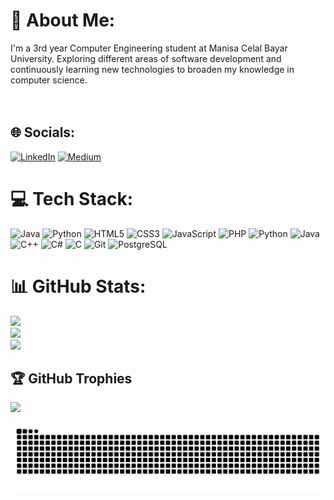 # 💫 About Me:
I'm a 3rd year Computer Engineering student at Manisa Celal Bayar University. Exploring different areas of software development and continuously learning new technologies to broaden my knowledge in computer science.<br><br><br>


## 🌐 Socials:
[![LinkedIn](https://img.shields.io/badge/LinkedIn-%230077B5.svg?logo=linkedin&logoColor=white)](https://linkedin.com/in/zeki-akgül-b59471218) 
[![Medium](https://img.shields.io/badge/Medium-12100E?logo=medium&logoColor=white)](https://medium.com/@zeki.akgul)

# 💻 Tech Stack:
![Java](https://img.shields.io/badge/java-%23ED8B00.svg?style=for-the-badge&logo=openjdk&logoColor=white) 
![Python](https://img.shields.io/badge/python-3670A0?style=for-the-badge&logo=python&logoColor=ffdd54) 
![HTML5](https://img.shields.io/badge/html5-%23E34F26.svg?style=for-the-badge&logo=html5&logoColor=white)
![CSS3](https://img.shields.io/badge/css3-%231572B6.svg?style=for-the-badge&logo=css3&logoColor=white)
![JavaScript](https://img.shields.io/badge/javascript-%23323330.svg?style=for-the-badge&logo=javascript&logoColor=%23F7DF1E)
![PHP](https://img.shields.io/badge/php-%23777BB4.svg?style=for-the-badge&logo=php&logoColor=white)
![Python](https://img.shields.io/badge/python-3670A0?style=for-the-badge&logo=python&logoColor=ffdd54)
![Java](https://img.shields.io/badge/java-%23ED8B00.svg?style=for-the-badge&logo=openjdk&logoColor=white)
![C++](https://img.shields.io/badge/c++-%2300599C.svg?style=for-the-badge&logo=c%2B%2B&logoColor=white)
![C#](https://img.shields.io/badge/c%23-%23239120.svg?style=for-the-badge&logo=c-sharp&logoColor=white)
![C](https://img.shields.io/badge/c-%2300599C.svg?style=for-the-badge&logo=c&logoColor=white)
![Git](https://img.shields.io/badge/git-%23F05033.svg?style=for-the-badge&logo=git&logoColor=white)
![PostgreSQL](https://img.shields.io/badge/postgresql-%23316192.svg?style=for-the-badge&logo=postgresql&logoColor=white)
# 📊 GitHub Stats:
![](https://github-readme-stats.vercel.app/api?username=zexy2&theme=dark&hide_border=false&include_all_commits=false&count_private=false)<br/>
![](https://github-readme-streak-stats.herokuapp.com/?user=zexy2&theme=dark&hide_border=false)<br/>
![](https://github-readme-stats.vercel.app/api/top-langs/?username=zexy2&theme=dark&hide_border=false&include_all_commits=false&count_private=false&layout=compact)

## 🏆 GitHub Trophies
![](https://github-profile-trophy.vercel.app/?username=zexy2&theme=radical&no-frame=false&no-bg=true&margin-w=4)



<picture>
  <source media="(prefers-color-scheme: dark)" srcset="https://raw.githubusercontent.com/zexy2/zexy2/output/github-contribution-grid-snake-dark.svg">
  <source media="(prefers-color-scheme: light)" srcset="https://raw.githubusercontent.com/zexy2/zexy2/output/github-contribution-grid-snake.svg">
  <img alt="github contribution grid snake animation" src="https://raw.githubusercontent.com/zexy2/zexy2/output/github-contribution-grid-snake.svg">
</picture>
